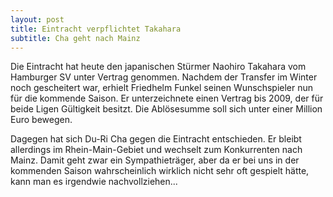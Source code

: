 ```yaml
---
layout: post
title: Eintracht verpflichtet Takahara
subtitle: Cha geht nach Mainz
---
```


Die Eintracht hat heute den japanischen Stürmer Naohiro Takahara vom Hamburger SV unter Vertrag genommen. Nachdem der Transfer im Winter noch gescheitert war, erhielt Friedhelm Funkel seinen Wunschspieler nun für die kommende Saison. Er unterzeichnete einen Vertrag bis 2009, der für beide Ligen Gültigkeit besitzt. Die Ablösesumme soll sich unter einer Million Euro bewegen.

Dagegen hat sich Du-Ri Cha gegen die Eintracht entschieden. Er bleibt allerdings im Rhein-Main-Gebiet und wechselt zum Konkurrenten nach Mainz. Damit geht zwar ein Sympathieträger, aber da er bei uns in der kommenden Saison wahrscheinlich wirklich nicht sehr oft gespielt hätte, kann man es irgendwie nachvollziehen...
